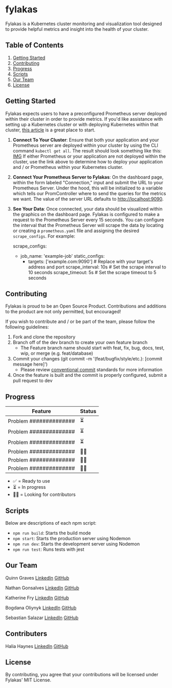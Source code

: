 # fylakas

Fylakas is a Kubernetes cluster monitoring and visualization tool designed to provide helpful metrics and insight into the health of your cluster.

## Table of Contents

1. [Getting Started](#Getting-Started)
2. [Contributing](#Contributing)
3. [Progress](#Progress)
4. [Scripts](#Scripts)
5. [Our Team](#our-team)
6. [License](#license)

## Getting Started

Fylakas expects users to have a preconfigured Prometheus server deployed within their cluster in order to provide metrics. If you'd like assistance with setting up a Kubernetes cluster or with deploying Kubernetes within that cluster, [this article](https://devopscube.com/setup-prometheus-monitoring-on-kubernetes/) is a great place to start.

1. **Connect To Your Cluster**: Ensure that both your application and your Prometheus server are deployed within your cluster by using the CLI command `kubectl get all`. The result should look something like this:
   [IMG]()
   If either Prometheus or your application are not deployed within the cluster, use the link above to determine how to deploy your application and / or Prometheus within your Kubernetes cluster.

2. **Connect Your Prometheus Server to Fylakas**: On the dashboard page, within the form labeled "Connection," input and submit the URL to your Prometheus Server. Under the hood, this will be initialized to a variable which tells our PromController where to send the queries for the metrics we want. The value of the server URL defaults to [http://localhost:9090](http://localhost:9090).

3. **See Your Data**: Once connected, your data should be visualized within the graphics on the dashboard page. Fylakas is configured to make a request to the Prometheus Server every 15 seconds. You can configure the interval that the Prometheus Server will scrape the data by locating or creating a `prometheus.yaml` file and assigning the desired `scrape_configs`. For example:

   scrape_configs:

   - job_name: 'example-job'
     static_configs:
     - targets: ['example.com:9090'] # Replace with your target's address and port
       scrape_interval: 10s # Set the scrape interval to 10 seconds
       scrape_timeout: 5s # Set the scrape timeout to 5 seconds

## Contributing

Fylakas is proud to be an Open Source Product. Contributions and additions to the product are not only permitted, but encouraged!

If you wish to contribute and / or be part of the team, please follow the following guidelines:

1. Fork and clone the repository
2. Branch off of the dev branch to create your own feature branch
   - The Feature branch name should start with feat, fix, bug, docs, test, wip, or merge (e.g. feat/database)
3. Commit your changes (git commit -m '(feat/bugfix/style/etc.): [commit message here]')
   - Please review [conventional commit](https://www.conventionalcommits.org/en/v1.0.0/) standards for more information
4. Once the feature is built and the commit is properly configured, submit a pull request to dev

## Progress

| Feature                | Status |
| ---------------------- | ------ |
| Problem ############## | ⏳     |
| Problem ############## | ⏳     |
| Problem ############## | ⏳     |
| Problem ############## | 🙏🏻     |
| Problem ############## | 🙏🏻     |
| Problem ############## | 🙏🏻     |

- ✅ = Ready to use
- ⏳ = In progress
- 🙏🏻 = Looking for contributors

## Scripts

Below are descriptions of each npm script:

- `npm run build`: Starts the build mode
- `npm start`: Starts the production server using Nodemon
- `npm run dev`: Starts the development server using Nodemon
- `npm run test`: Runs tests with jest

## Our Team

Quinn Graves
[LinkedIn](https://www.linkedin.com/feed/)
[GitHub](https://github.com/qpgdev)

Nathan Gonsalves
[LinkedIn](https://github.com/iAmKaprekar)
[GitHub](http://www.linkedin.com/in/iamkaprekar)

Katherine Fry
[LinkedIn](https://www.linkedin.com/in/katherinefry) 
[GitHub](https://github.com/KatFry)

Bogdana Oliynyk
[LinkedIn](https://www.linkedin.com/in/bogdanaoliynyk/)
[GitHub](https://github.com/Bogdana-Oliynyk)

Sebastian Salazar
[LinkedIn](www.linkedin.com/in/sebastian-salazar/)
[GitHub](https://github.com/razalas340)

## Contributers

Halia Haynes
[LinkedIn](https://www.linkedin.com/feed/) [GitHub](https://github.com/qpgdev)

## License

By contributing, you agree that your contributions will be licensed under Fylakas' MIT License.
